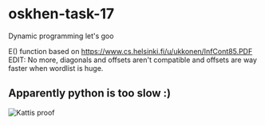 # oskhen-task-17
Dynamic programming let's goo


E() function based on https://www.cs.helsinki.fi/u/ukkonen/InfCont85.PDF
EDIT: No more, diagonals and offsets aren't compatible and offsets are way faster when wordlist is huge.


## Apparently python is too slow :)

![Kattis proof](https://i.imgur.com/azpML48.png)
